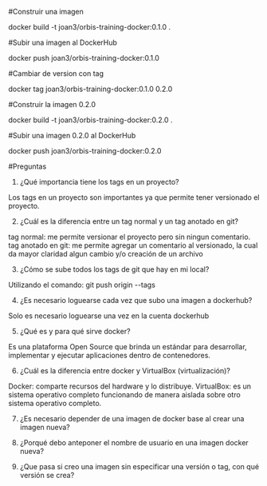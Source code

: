 #Construir una imagen

docker build -t joan3/orbis-training-docker:0.1.0 .

#Subir una imagen al DockerHub

docker push joan3/orbis-training-docker:0.1.0

#Cambiar de version con tag

docker tag joan3/orbis-training-docker:0.1.0 0.2.0

#Construir la imagen 0.2.0

docker build -t joan3/orbis-training-docker:0.2.0 .

#Subir una imagen 0.2.0 al DockerHub

docker push joan3/orbis-training-docker:0.2.0

#Preguntas

1. ¿Qué importancia tiene los tags en un proyecto?

Los tags en un proyecto son importantes ya que permite tener versionado el proyecto.

2. ¿Cuál es la diferencia entre un tag normal y un tag anotado en git?

tag normal: me permite versionar el proyecto pero sin ningun comentario.
tag anotado en git: me permite agregar un comentario al versionado, la cual da mayor claridad algun cambio y/o creación de un archivo

3. ¿Cómo se sube todos los tags de git que hay en mi local?

Utilizando el comando: git push origin --tags

4. ¿Es necesario loguearse cada vez que subo una imagen a dockerhub?

Solo es necesario loguearse una vez en la cuenta dockerhub

5. ¿Qué es y para qué sirve docker?

Es una plataforma Open Source que brinda un estándar para desarrollar, implementar y ejecutar aplicaciones dentro de contenedores.

6. ¿Cuál es la diferencia entre docker y VirtualBox (virtualización)?

Docker: comparte recursos del hardware y lo distribuye.
VirtualBox: es un sistema operativo completo funcionando de manera aislada sobre otro sistema operativo completo. 

7. ¿Es necesario depender de una imagen de docker base al crear una imagen nueva?


8. ¿Porqué debo anteponer el nombre de usuario en una imagen docker nueva?


9. ¿Que pasa si creo una imagen sin especificar una versión o tag, con qué versión se crea?

